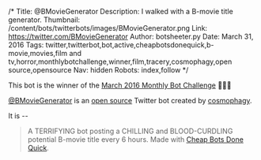 /*
Title: @BMovieGenerator
Description: I walked with a B-movie title generator.
Thumbnail: /content/bots/twitterbots/images/BMovieGenerator.png
Link: https://twitter.com/BMovieGenerator
Author: botsheeter.py
Date: March 31, 2016
Tags: twitter,twitterbot,bot,active,cheapbotsdonequick,b-movie,movies,film and tv,horror,monthlybotchallenge,winner,film,tracery,cosmophagy,open source,opensource
Nav: hidden
Robots: index,follow
*/

<div class="note">
  <p>
    This bot is the winner of the <a href="/monthly-bot-challenge/2016-march/">March 2016 Monthly Bot Challenge</a> 👏👏👏
  </p>
</div>

[@BMovieGenerator](https://twitter.com/BMovieGenerator) is an [open source](http://cheapbotsdonequick.com/source/BMovieGenerator) Twitter bot created by [cosmophagy](http://cosmophagy.tumblr.com). 

It is --

> A TERRIFYING bot posting a CHILLING and BLOOD-CURDLING potential B-movie title every 6 hours. Made with [Cheap Bots Done Quick](/tag/cheapbotsdonequick). 


